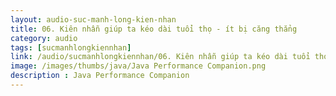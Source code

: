 ```yaml
---
layout: audio-suc-manh-long-kien-nhan
title: 06. Kiên nhẫn giúp ta kéo dài tuổi thọ - ít bị căng thẳng
category: audio
tags: [sucmanhlongkiennhan]
link: /audio/sucmanhlongkiennhan/06. Kiên nhẫn giúp ta kéo dài tuổi thọ - ít bị căng thẳng.mp3 
image: /images/thumbs/java/Java Performance Companion.png
description : Java Performance Companion 
---
```












